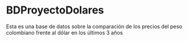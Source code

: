 # BDProyectoDolares
Esta es una base de datos sobre la comparación de los precios del peso colombiano frente al dólar en los últimos 3 años
